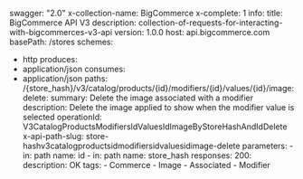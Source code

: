 swagger: "2.0"
x-collection-name: BigCommerce
x-complete: 1
info:
  title: BigCommerce API V3
  description: collection-of-requests-for-interacting-with-bigcommerces-v3-api
  version: 1.0.0
host: api.bigcommerce.com
basePath: /stores
schemes:
- http
produces:
- application/json
consumes:
- application/json
paths:
  /{store_hash}/v3/catalog/products/{id}/modifiers/{id}/values/{id}/image:
    delete:
      summary: Delete the image associated with a modifier
      description: Delete the image applied to show when the modifier value is selected
      operationId: V3CatalogProductsModifiersIdValuesIdImageByStoreHashAndIdDelete
      x-api-path-slug: store-hashv3catalogproductsidmodifiersidvaluesidimage-delete
      parameters:
      - in: path
        name: id
      - in: path
        name: store_hash
      responses:
        200:
          description: OK
      tags:
      - Commerce
      - Image
      - Associated
      - Modifier